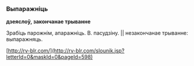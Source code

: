 ### Выпаражніць
**дзеяслоў, закончанае трыванне**

Зрабіць парожнім, апаражніць. В. пасудзіну. || незакончанае трыванне: выпаражняць.

<a rel="author">[http://rv-blr.com/](http://rv-blr.com/slounik.jsp?letterId=0&maskId=0&pageId=598)</a>
